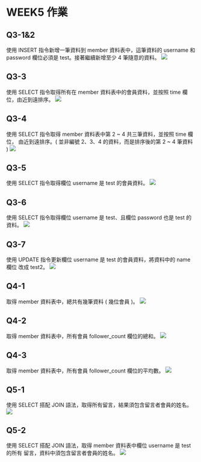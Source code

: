 WEEK5 作業
===
## Q3-1&2
使用 INSERT 指令新增一筆資料到 member 資料表中，這筆資料的 username 和 
password 欄位必須是 test。接著繼續新增至少 4 筆隨意的資料。
![](https://github.com/js150422/wehelpassignments/week5/Q3-1&2.jpg)

## Q3-3
使用 SELECT 指令取得所有在 member 資料表中的會員資料，並按照 time 欄位，由近到遠排序。
![](https://github.com/js150422/wehelpassignments/week5/Q3-3.jpg)

## Q3-4
使用 SELECT 指令取得 member 資料表中第 2 ~ 4 共三筆資料，並按照 time 欄位，
由近到遠排序。( 並非編號 2、3、4 的資料，而是排序後的第 2 ~ 4 筆資料 )
![](https://github.com/js150422/wehelpassignments/week5/Q3-4.jpg)

## Q3-5
使用 SELECT 指令取得欄位 username 是 test 的會員資料。
![](https://github.com/js150422/wehelpassignments/week5/Q3-5.jpg)

## Q3-6
使用 SELECT 指令取得欄位 username 是 test、且欄位 password 也是 test 的資料。
![](https://github.com/js150422/wehelpassignments/week5/Q3-6.jpg)

## Q3-7
使用 UPDATE 指令更新欄位 username 是 test 的會員資料，將資料中的 name 欄位
改成 test2。
![](https://github.com/js150422/wehelpassignments/week5/Q3-7.jpg)

## Q4-1
取得 member 資料表中，總共有幾筆資料 ( 幾位會員 )。
![](https://github.com/js150422/wehelpassignments/week5/Q4-1.jpg)

## Q4-2
取得 member 資料表中，所有會員 follower_count 欄位的總和。
![](https://github.com/js150422/wehelpassignments/week5/Q4-2.jpg)

## Q4-3
取得 member 資料表中，所有會員 follower_count 欄位的平均數。
![](https://github.com/js150422/wehelpassignments/week5/Q4-3.jpg)

## Q5-1
使用 SELECT 搭配 JOIN 語法，取得所有留言，結果須包含留言者會員的姓名。
![](https://github.com/js150422/wehelpassignments/week5/Q5-1.jpg)

## Q5-2
使用 SELECT 搭配 JOIN 語法，取得 member 資料表中欄位 username 是 test 的所有
留言，資料中須包含留言者會員的姓名。
![](https://github.com/js150422/wehelpassignments/week5/Q5-2.jpg)




